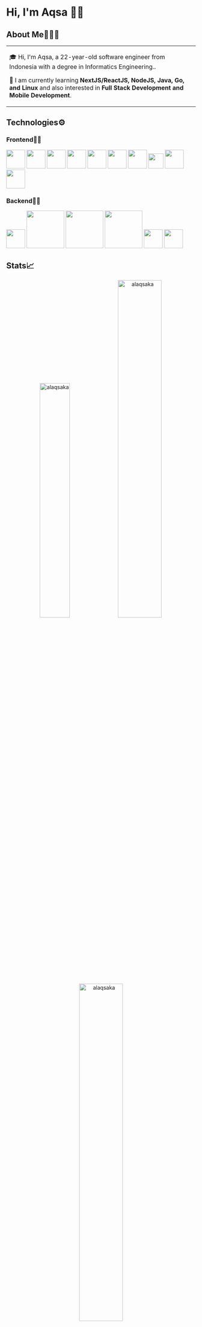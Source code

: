 # Hi, I'm Aqsa 👋🏼

## About Me🧑🏼‍💻

<table>
  <tr>
    <td valign="center">
      
🎓 Hi, I'm Aqsa, a 22-year-old software engineer from Indonesia with a degree in Informatics Engineering..

🌱 I am currently learning **NextJS/ReactJS, NodeJS, Java, Go, and Linux** and also interested in **Full Stack Development and Mobile Development**.

    
  </tr>
  </table>

    
## Technologies⚙️

### Frontend✍🏼

<img src="https://img.icons8.com/color/35/000000/html-5--v1.png" width="50"/> <img src="https://img.icons8.com/color/35/000000/css3.png" width="50"/> <img src="https://img.icons8.com/color/35/000000/javascript--v1.png" width="50"/> <img src="https://img.icons8.com/color/35/000000/c-plus-plus-logo.png" width="50"/> <img src="https://cdn4.iconfinder.com/data/icons/logos-3/600/React.js_logo-512.png" width="50"/> <img src="https://upload.wikimedia.org/wikipedia/commons/thumb/1/1b/Svelte_Logo.svg/199px-Svelte_Logo.svg.png" width="50"/> <img src="https://seeklogo.com/images/N/next-js-logo-8FCFF51DD2-seeklogo.com.png" width="50"/> <img src="https://iconape.com/wp-content/files/yb/61798/svg/flutter-logo.svg" width="40"/> <img src="https://upload.wikimedia.org/wikipedia/commons/thumb/b/b2/Bootstrap_logo.svg/512px-Bootstrap_logo.svg.png" width="50"/> <img src="https://upload.wikimedia.org/wikipedia/commons/thumb/d/d5/Tailwind_CSS_Logo.svg/2048px-Tailwind_CSS_Logo.svg.png" width="50" />

### Backend✍🏼

<img src="https://upload.wikimedia.org/wikipedia/commons/thumb/d/d9/Node.js_logo.svg/1200px-Node.js_logo.svg.png" width="50" /> <img src="https://upload.wikimedia.org/wikipedia/commons/6/64/Expressjs.png" width="100" /> <img src="https://download.logo.wine/logo/MySQL/MySQL-Logo.wine.png" width="100" /> <img src="https://upload.wikimedia.org/wikipedia/commons/thumb/9/93/MongoDB_Logo.svg/2560px-MongoDB_Logo.svg.png"  width="100" /> <img src="https://upload.wikimedia.org/wikipedia/commons/thumb/2/27/PHP-logo.svg/1200px-PHP-logo.svg.png" width="50"/> <img src="https://upload.wikimedia.org/wikipedia/commons/thumb/9/9a/Laravel.svg/1200px-Laravel.svg.png" width="50"/>

## Stats📈

<p align="center">
<img width="40%" src="https://github-readme-stats.vercel.app/api/top-langs?username=alaqsaka&show_icons=true&theme=dracula&title_color=ff8000&text_color=ffffff&bg_color=6a6a6a&locale=en&layout=compact&hide_border=true" alt="alaqsaka" /> 
<img width="48%" src="https://github-readme-stats.vercel.app/api?username=alaqsaka&show_icons=true&theme=dracula&title_color=ff8000&text_color=ffffff&bg_color=6a6a6a&locale=en&hide_border=true" alt="alaqsaka" />
<img width="48%" src="https://github-readme-streak-stats.herokuapp.com/?user=alaqsaka&theme=highcontrast&hide_border=true" alt="alaqsaka" />
</p>

